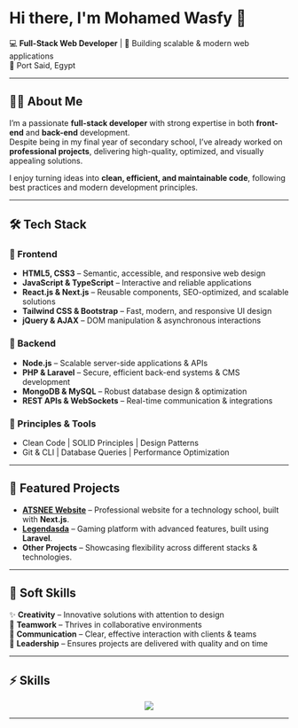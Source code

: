 # Hi there, I'm Mohamed Wasfy 👋  

💻 **Full-Stack Web Developer** | 🚀 Building scalable & modern web applications  
📍 Port Said, Egypt  

---

## 👨‍💻 About Me  
I’m a passionate **full-stack developer** with strong expertise in both **front-end** and **back-end** development.  
Despite being in my final year of secondary school, I’ve already worked on **professional projects**, delivering high-quality, optimized, and visually appealing solutions.  

I enjoy turning ideas into **clean, efficient, and maintainable code**, following best practices and modern development principles.  

---

## 🛠️ Tech Stack  

### 🔹 Frontend  
- **HTML5, CSS3** – Semantic, accessible, and responsive web design  
- **JavaScript & TypeScript** – Interactive and reliable applications  
- **React.js & Next.js** – Reusable components, SEO-optimized, and scalable solutions  
- **Tailwind CSS & Bootstrap** – Fast, modern, and responsive UI design  
- **jQuery & AJAX** – DOM manipulation & asynchronous interactions  

### 🔹 Backend  
- **Node.js** – Scalable server-side applications & APIs  
- **PHP & Laravel** – Secure, efficient back-end systems & CMS development  
- **MongoDB & MySQL** – Robust database design & optimization  
- **REST APIs & WebSockets** – Real-time communication & integrations  

### 🔹 Principles & Tools  
- Clean Code | SOLID Principles | Design Patterns  
- Git & CLI | Database Queries | Performance Optimization  

---

## 🚀 Featured Projects  
- **[ATSNEE Website](https://atsnee.org/)** – Professional website for a technology school, built with **Next.js**.  
- **[Legendasda](https://legendasda.com/)** – Gaming platform with advanced features, built using **Laravel**.  
- **Other Projects** – Showcasing flexibility across different stacks & technologies.  

---

## 🌟 Soft Skills  
✨ **Creativity** – Innovative solutions with attention to design  
🤝 **Teamwork** – Thrives in collaborative environments  
💬 **Communication** – Clear, effective interaction with clients & teams  
🎯 **Leadership** – Ensures projects are delivered with quality and on time  

---

## ⚡ Skills  

<p align="center">
  <img src="https://skillicons.dev/icons?i=html,css,js,ts,react,next,tailwind,bootstrap,jquery,nodejs,php,laravel,mysql,mongodb,git&theme=light" />
</p>

---
